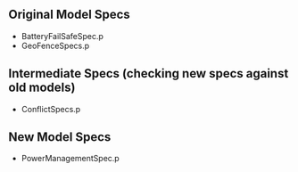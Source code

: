 ## Original Model Specs
- BatteryFailSafeSpec.p
- GeoFenceSpecs.p

## Intermediate Specs (checking new specs against old models)
- ConflictSpecs.p

## New Model Specs
- PowerManagementSpec.p